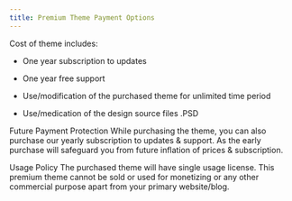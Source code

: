 ```yaml
---
title: Premium Theme Payment Options
---
```


Cost of theme includes:



	
  * One year subscription to updates

	
  * One year free support

	
  * Use/modification of the purchased theme for unlimited time period

	
  * Use/medication of the design source files .PSD


Future Payment Protection
While purchasing the theme, you can also purchase our yearly subscription to updates & support. As the early purchase will safeguard you from future inflation of prices & subscription.

Usage Policy
The purchased theme will have single usage license. This premium theme cannot be sold or used for monetizing or any other commercial purpose apart from your primary website/blog.
